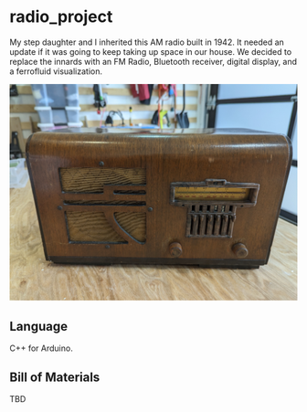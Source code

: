 # radio_project
My step daughter and I inherited this AM radio built in 1942. It needed an update if it was going to keep taking up space in our house. We decided to replace the innards with an FM Radio, Bluetooth receiver, digital display, and a ferrofluid visualization.

![Photo of the original radio](/radio-original.jpg)

## Language
C++ for Arduino. 

## Bill of Materials
TBD

